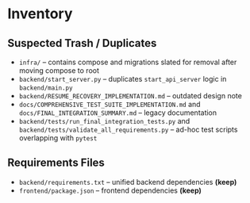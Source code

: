 # Inventory

## Suspected Trash / Duplicates
- `infra/` – contains compose and migrations slated for removal after moving compose to root
- `backend/start_server.py` – duplicates `start_api_server` logic in `backend/main.py`
- `backend/RESUME_RECOVERY_IMPLEMENTATION.md` – outdated design note
- `docs/COMPREHENSIVE_TEST_SUITE_IMPLEMENTATION.md` and `docs/FINAL_INTEGRATION_SUMMARY.md` – legacy documentation
- `backend/tests/run_final_integration_tests.py` and `backend/tests/validate_all_requirements.py` – ad-hoc test scripts overlapping with `pytest`

## Requirements Files
- `backend/requirements.txt` – unified backend dependencies **(keep)**
- `frontend/package.json` – frontend dependencies **(keep)**
